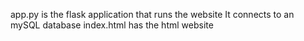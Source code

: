 app.py is the flask application that runs the website
It connects to an mySQL database
index.html has the html website
